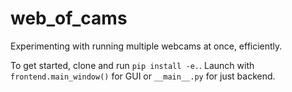# web_of_cams
 
Experimenting with running multiple webcams at once, efficiently.

To get started, clone and run `pip install -e.`. Launch with `frontend.main_window()` for GUI or `__main__.py` for just backend.
